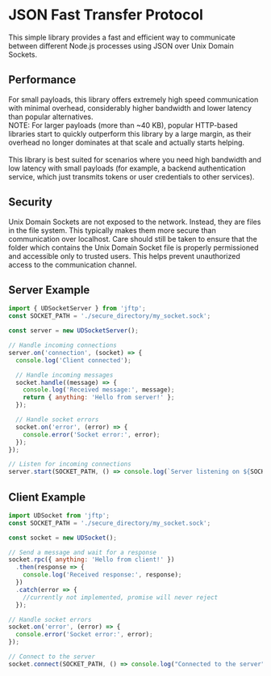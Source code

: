 <h1>JSON Fast Transfer Protocol</h1>
This simple library provides a fast and efficient way to communicate between different Node.js processes using JSON over Unix Domain Sockets.

<h2>Performance</h2>
For small payloads, this library offers extremely high speed communication with minimal overhead, considerably higher bandwidth and lower latency than popular alternatives.
<br>
NOTE: For larger payloads (more than ~40 KB), popular HTTP-based libraries start to quickly outperform this library by a large margin, as their overhead no longer dominates at that scale and actually starts helping.
<br><br>
This library is best suited for scenarios where you need high bandwidth and low latency with small payloads (for example, a backend authentication service, which just transmits tokens or user credentials to other services).

<h2>Security</h2>
Unix Domain Sockets are not exposed to the network. Instead, they are files in the file system. This typically makes them more secure than communication over localhost. Care should still be taken to ensure that the folder which contains the Unix Domain Socket file is properly permissioned and accessible only to trusted users. This helps prevent unauthorized access to the communication channel.

<h2>Server Example</h2>

```js
import { UDSocketServer } from 'jftp';
const SOCKET_PATH = './secure_directory/my_socket.sock';

const server = new UDSocketServer();

// Handle incoming connections
server.on('connection', (socket) => {
  console.log('Client connected');

  // Handle incoming messages
  socket.handle((message) => {
    console.log('Received message:', message);
    return { anything: 'Hello from server!' };
  });

  // Handle socket errors
  socket.on('error', (error) => {
    console.error('Socket error:', error);
  });
});

// Listen for incoming connections
server.start(SOCKET_PATH, () => console.log(`Server listening on ${SOCKET_PATH}`));
```

<h2>Client Example</h2>

```js
import UDSocket from 'jftp';
const SOCKET_PATH = './secure_directory/my_socket.sock';

const socket = new UDSocket();

// Send a message and wait for a response
socket.rpc({ anything: 'Hello from client!' })
  .then(response => {
    console.log('Received response:', response);
  })
  .catch(error => {
    //currently not implemented, promise will never reject
  });

// Handle socket errors
socket.on('error', (error) => {
  console.error('Socket error:', error);
});

// Connect to the server
socket.connect(SOCKET_PATH, () => console.log("Connected to the server"));
```